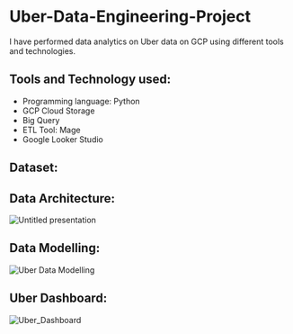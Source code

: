 # Uber-Data-Engineering-Project
I have performed data analytics on Uber data on GCP using different tools and technologies.

## Tools and Technology used:
- Programming language: Python
- GCP Cloud Storage
- Big Query
- ETL Tool: Mage
- Google Looker Studio

## Dataset:


## Data Architecture:
![Untitled presentation](https://github.com/NileshMandal/Uber-Data-Engineering-Project/assets/68818014/b5b74e58-7312-4b0c-9b9f-5619439c2fef)

## Data Modelling:
![Uber Data Modelling](https://github.com/NileshMandal/Uber-Data-Engineering-Project/assets/68818014/79685bc6-59b8-4d3f-95a6-f1a5304c4311)

## Uber Dashboard:
![Uber_Dashboard](https://github.com/NileshMandal/Uber-Data-Engineering-Project/assets/68818014/569ba0f5-523d-42ef-9da9-36afb52fd3fa)
